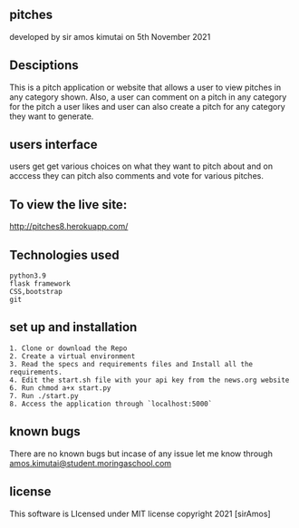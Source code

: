 ## pitches
developed by sir amos kimutai on 5th November 2021
## Desciptions
This is a pitch application or website that allows a user to view pitches in any category shown. Also, a user can comment on a pitch in any category for the pitch a user likes and user can also create a pitch for any category they want to generate.

## users interface
users get get various choices on what they want to pitch about and on acccess they can pitch also comments and vote for various pitches.
## To view the live site:
http://pitches8.herokuapp.com/


## Technologies used

```
python3.9
flask framework
CSS,bootstrap
git

```
## set up and installation

```
1. Clone or download the Repo
2. Create a virtual environment
3. Read the specs and requirements files and Install all the requirements.
4. Edit the start.sh file with your api key from the news.org website   
6. Run chmod a+x start.py
7. Run ./start.py
8. Access the application through `localhost:5000`

```

## known bugs

There are no known bugs but incase of any issue let me know through amos.kimutai@student.moringaschool.com
## license

This software is LIcensed under MIT license copyright 2021 [sirAmos]
